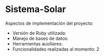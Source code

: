 # Sistema-Solar
Aspectos de implementación del proyecto:
- Versión de Ruby utilizada: 
- Manejo de bases de datos:
- Herramientas auxiliares: 
- Funcionalidades realizadas al momento: 2
